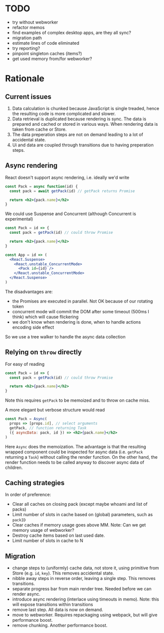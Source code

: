 # TODO

- try without webworker
- refactor memos
- find examples of complex desktop apps, are they all sync?
- migration path
- estimate lines of code eliminated
- try reporting?
- pinpoint singleton caches (items?)
- get used memory from/for webworker?

# Rationale

## Current issues

1. Data calculation is chunked because JavaScript is single treaded, hence the resulting code is more complicated and slower.
2. Data retrieval is duplicated because rendering is sync. The data is prepared and cached or stored in various ways. When rendering data is taken from cache or Store.
3. The data preperation steps are not on demand leading to a lot of accidental state.
4. Ui and data are coupled through transitions due to having preperation steps.

## Async rendering

React doesn't support async rendering, i.e. ideally we'd write

```jsx
const Pack = async function(id) {
  const pack = await getPack(id) // getPack returns Promise

  return <h2>{pack.name}</h2>
}
```

We could use Suspense and Concurrent (although Concurrent is experimental)

```jsx
const Pack = id => {
  const pack = getPack(id) // could throw Promise

  return <h2>{pack.name}</h2>
}

const App = id => (
  <React.Suspense>
    <React.unstable_ConcurrentMode>
      <Pack id={id} />
    </React.unstable_ConcurrentMode>
  </React.Suspense>
)
```

The disadvantages are:

- the Promises are executed in parallel. Not OK because of our rotating token
- concurrent mode will commit the DOM after some timeout (500ms I think) which will cause flickering
- we don't know when rendering is done, when to handle actions encoding side effect

So we use a tree walker to handle the async data collection

## Relying on `throw` directly

For easy of reading

```jsx
const Pack = id => {
  const pack = getPack(id) // could throw Promise

  return <h2>{pack.name}</h2>
}
```

Note this requires `getPack` to be memoized and to throw on cache miss.

A more elegant but verbose structure would read

```jsx
const Pack = Async(
  props => [props.id], // select arguments
  getPack, // function returning Task
  ({ asyncData: pack, id }) => <h2>{pack.name}</h2>
)
```

Here `Async` does the memoization. The advantage is that the resulting wrapped component could be inspected for async data (i.e. `getPack` returning a `Task`) without calling the render function. On the other hand, the render function needs to be called anyway to discover async data of children.

## Caching strategies

In order of preference:

- Clear all caches on closing pack (except maybe whoami and list of packs)
- Limit number of slots in cache based on (global) parameters, such as `packID`
- Clear caches if memory usage goes above MM. Note: Can we get memory usage of webworker?
- Destroy cache items based on last used date.
- Limit number of slots in cache to N

## Migration

- change steps to (uniformly) cache data, not store it, using primitive from Store (e.g. `id`, `key`). This removes accidental state.
- nibble away steps in reverse order, leaving a single step. This removes transitions.
- separate progress bar from main render tree. Needed before we can render async.
- introduce async rendering (interlace using timeouts in memo). Note: this will expose transitions within transitions
- remove last step. All data is now on demand.
- move to webworker. Requires repackaging using webpack, but will give performance boost.
- remove chunking. Another performance boost.
